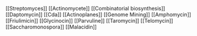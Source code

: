 [[Streptomyces]]
[[Actinomycete]]
[[Combinatorial biosynthesis]]
[[Daptomycin]]
[[Cda]]
[[Actinoplanes]]
[[Genome Mining]]
[[Amphomycin]]
[[Friulimicin]]
[[Glycinocin]]
[[Parvuline]]
[[Taromycin]]
[[Telomycin]]
[[Saccharomonospora]]
[[Malacidin]]
